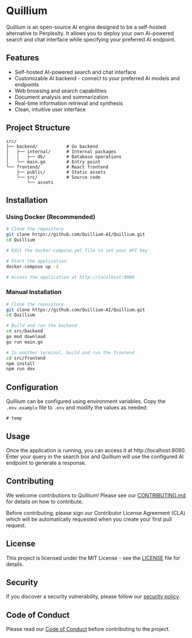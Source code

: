 # Quillium

Quillium is an open-source AI engine designed to be a self-hosted alternative to Perplexity. It allows you to deploy your own AI-powered search and chat interface while specifying your preferred AI endpoint.

## Features

- Self-hosted AI-powered search and chat interface
- Customizable AI backend - connect to your preferred AI models and endpoints
- Web browsing and search capabilities
- Document analysis and summarization
- Real-time information retrieval and synthesis
- Clean, intuitive user interface

## Project Structure

```
src/
├── backend/           # Go backend
│   ├── internal/      # Internal packages
│   │   ├── db/        # Database operations
│   └── main.go        # Entry point
└── frontend/          # React frontend
    ├── public/        # Static assets
    └── src/           # Source code
        └── assets
```

## Installation

### Using Docker (Recommended)

```bash
# Clone the repository
git clone https://github.com/Quillium-AI/Quillium.git
cd Quillium

# Edit the docker-compose.yml file to set your API key

# Start the application
docker-compose up -d

# Access the application at http://localhost:8080
```

### Manual Installation

```bash
# Clone the repository
git clone https://github.com/Quillium-AI/Quillium.git
cd Quillium

# Build and run the backend
cd src/backend
go mod download
go run main.go

# In another terminal, build and run the frontend
cd src/frontend
npm install
npm run dev
```

## Configuration

Quillium can be configured using environment variables. Copy the `.env.example` file to `.env` and modify the values as needed:

```
# temp
```

## Usage

Once the application is running, you can access it at http://localhost:8080. Enter your query in the search box and Quillium will use the configured AI endpoint to generate a response.

## Contributing

We welcome contributions to Quillium! Please see our [CONTRIBUTING.md](CONTRIBUTING.md) for details on how to contribute.

Before contributing, please sign our Contributor License Agreement (CLA) which will be automatically requested when you create your first pull request.

## License

This project is licensed under the MIT License - see the [LICENSE](LICENSE) file for details.

## Security

If you discover a security vulnerability, please follow our [security policy](SECURITY.md).

## Code of Conduct

Please read our [Code of Conduct](CODE_OF_CONDUCT.md) before contributing to the project.
